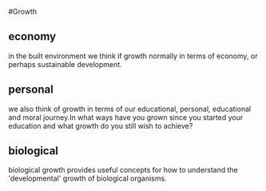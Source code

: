 #Growth

## economy
in the built environment we think if growth normally in terms of economy, or perhaps sustainable development.

## personal
we also think of growth in terms of our educational, personal, educational and moral journey.In what ways have you grown since you started your education and what growth do you still wish to achieve?

## biological
biological growth provides useful concepts for how to understand the 'developmental' growth of biological organisms.



